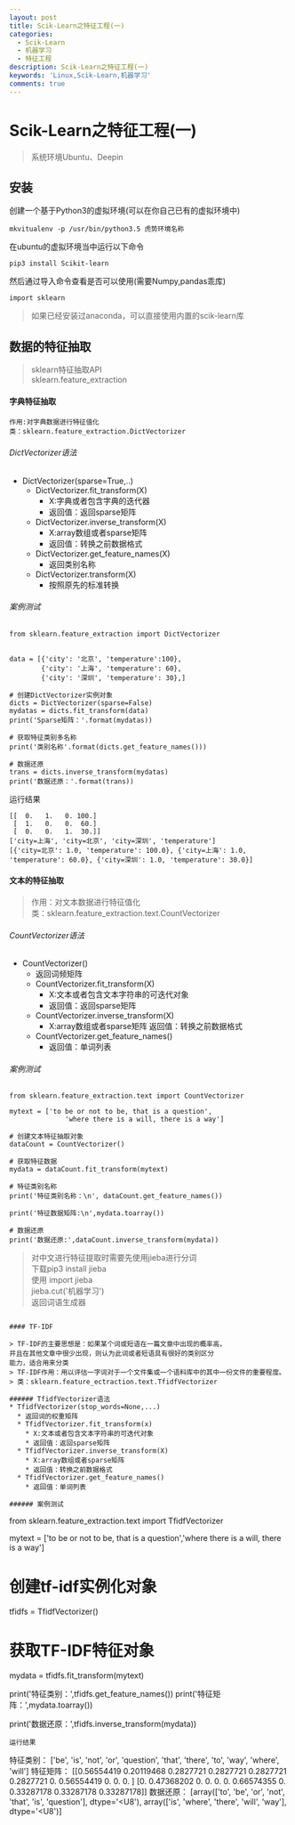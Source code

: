 ```yaml
---
layout: post
title: Scik-Learn之特征工程(一)
categories:
  - Scik-Learn
  - 机器学习
  - 特征工程
description: Scik-Learn之特征工程(一)
keywords: 'Linux,Scik-Learn,机器学习'
comments: true
---
```


# Scik-Learn之特征工程\(一\)

> 系统环境Ubuntu、Deepin

## 安装

创建一个基于Python3的虚拟环境\(可以在你自己已有的虚拟环境中\)

```
mkvitualenv -p /usr/bin/python3.5 虎势环境名称
```

在ubuntu的虚拟环境当中运行以下命令

```
pip3 install Scikit-learn
```

然后通过导入命令查看是否可以使用\(需要Numpy,pandas乖库\)

```
import sklearn
```

> 如果已经安装过anaconda，可以直接使用内置的scik-learn库

## 数据的特征抽取

> sklearn特征抽取API   
> sklearn.feature\_extraction

#### 字典特征抽取

```
作用:对字典数据进行特征值化
类：sklearn.feature_extraction.DictVectorizer
```

###### DictVectorizer语法

* DictVectorizer\(sparse=True,..\)
  * DictVectorizer.fit\_transform\(X\)
    * X:字典或者包含字典的迭代器
    * 返回值：返回sparse矩阵
  * DictVectorizer.inverse\_transform\(X\)
    * X:array数组或者sparse矩阵
    * 返回值：转换之前数据格式
  * DictVectorizer.get\_feature\_names\(X\)
    * 返回类别名称
  * DictVectorizer.transform\(X\)
    * 按照原先的标准转换

###### 案例测试

```
from sklearn.feature_extraction import DictVectorizer


data = [{'city': '北京', 'temperature':100},
        {'city': '上海', 'temperature': 60},
        {'city': '深圳', 'temperature': 30},]

# 创建DictVectorizer实例对象
dicts = DictVectorizer(sparse=False)
mydatas = dicts.fit_transform(data)
print('Sparse矩阵：'.format(mydatas))

# 获取特征类别多名称
print('类别名称'.format(dicts.get_feature_names()))

# 数据还原
trans = dicts.inverse_transform(mydatas)
print('数据还原：'.format(trans))
```

运行结果

```
[[  0.   1.   0. 100.]
 [  1.   0.   0.  60.]
 [  0.   0.   1.  30.]]
['city=上海', 'city=北京', 'city=深圳', 'temperature']
[{'city=北京': 1.0, 'temperature': 100.0}, {'city=上海': 1.0, 'temperature': 60.0}, {'city=深圳': 1.0, 'temperature': 30.0}]
```

#### 文本的特征抽取

> 作用：对文本数据进行特征值化  
> 类：sklearn.feature\_extraction.text.CountVectorizer

###### CountVectorizer语法

* CountVectorizer\(\)
  * 返回词频矩阵
  * CountVectorizer.fit\_transform\(X\)
    * X:文本或者包含文本字符串的可迭代对象
    * 返回值：返回sparse矩阵
  * CountVectorizer.inverse\_transform\(X\)
    * X:array数组或者sparse矩阵
      返回值：转换之前数据格式
  * CountVectorizer.get\_feature\_names\(\)
    * 返回值：单词列表

###### 案例测试

```
from sklearn.feature_extraction.text import CountVectorizer

mytext = ['to be or not to be, that is a question',
              'where there is a will, there is a way']

# 创建文本特征抽取对象
dataCount = CountVectorizer()

# 获取特征数据
mydata = dataCount.fit_transform(mytext)

# 特征类别名称
print('特征类别名称：\n', dataCount.get_feature_names())

print('特征数据矩阵:\n',mydata.toarray())

# 数据还原
print('数据还原:',dataCount.inverse_transform(mydata))
```
> 对中文进行特征提取时需要先使用jieba进行分词  
> 下载pip3 install jieba  
> 使用 import jieba  
> jieba.cut\('机器学习'\)  
> 返回词语生成器
```

#### TF-IDF

> TF-IDF的主要思想是：如果某个词或短语在一篇文章中出现的概率高，并且在其他文章中很少出现，则认为此词或者短语具有很好的类别区分能力，适合用来分类
> TF-IDF作用：用以评估一字词对于一个文件集或一个语料库中的其中一份文件的重要程度。
> 类：sklearn.feature_ectraction.text.TfidfVectorizer

###### TfidfVectorizer语法
* TfidfVectorizer(stop_words=None,...)
  * 返回词的权重矩阵
  * TfidfVectorizer.fit_transform(x)
    * X:文本或者包含文本字符串的可迭代对象
    * 返回值：返回sparse矩阵
  * TfidfVectorizer.inverse_transform(X)
    * X:array数组或者sparse矩阵
    * 返回值：转换之前数据格式
  * TfidfVectorizer.get_feature_names()
    * 返回值：单词列表
    
###### 案例测试

```
from sklearn.feature_extraction.text import TfidfVectorizer

mytext = ['to be or not to be, that is a question','where there is a will, there is a way']

# 创建tf-idf实例化对象
tfidfs = TfidfVectorizer()

# 获取TF-IDF特征对象
mydata = tfidfs.fit_transform(mytext)

print('特征类别：',tfidfs.get_feature_names())
print('特征矩阵：',mydata.toarray())

print('数据还原：',tfidfs.inverse_transform(mydata))

```
运行结果
```
特征类别： ['be', 'is', 'not', 'or', 'question', 'that', 'there', 'to', 'way', 'where', 'will']
特征矩阵： [[0.56554419 0.20119468 0.2827721  0.2827721  0.2827721  0.2827721
  0.         0.56554419 0.         0.         0.        ]
 [0.         0.47368202 0.         0.         0.         0.
  0.66574355 0.         0.33287178 0.33287178 0.33287178]]
数据还原： [array(['to', 'be', 'or', 'not', 'that', 'is', 'question'], dtype='<U8'), array(['is', 'where', 'there', 'will', 'way'], dtype='<U8')]
```
